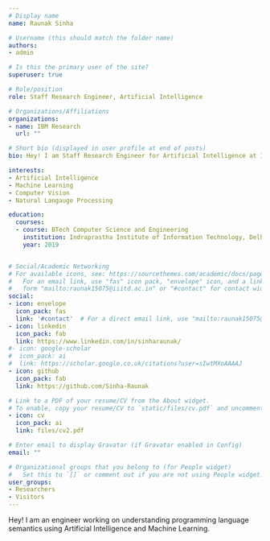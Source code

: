 ```yaml
---
# Display name
name: Raunak Sinha

# Username (this should match the folder name)
authors:
- admin

# Is this the primary user of the site?
superuser: true

# Role/position
role: Staff Research Engineer, Artificial Intelligence

# Organizations/Affiliations
organizations:
- name: IBM Research
  url: ""

# Short bio (displayed in user profile at end of posts)
bio: Hey! I am Staff Research Engineer for Artificial Intelligence at IBM Research.

interests:
- Artificial Intelligence
- Machine Learning 
- Computer Vision
- Natural Langauge Processing

education:
  courses:
  - course: BTech Computer Science and Engineering
    institution: Indraprastha Institute of Information Technology, Delhi
    year: 2019


# Social/Academic Networking
# For available icons, see: https://sourcethemes.com/academic/docs/page-builder/#icons
#   For an email link, use "fas" icon pack, "envelope" icon, and a link in the
#   form "mailto:raunak15075@iiitd.ac.in" or "#contact" for contact widget.
social:
- icon: envelope
  icon_pack: fas
  link: '#contact'  # For a direct email link, use "mailto:raunak15075@iiitd.ac.in".
- icon: linkedin
  icon_pack: fab
  link: https://www.linkedin.com/in/sinharaunak/
#- icon: google-scholar
#  icon_pack: ai
#  link: https://scholar.google.co.uk/citations?user=sIwtMXoAAAAJ
- icon: github
  icon_pack: fab
  link: https://github.com/Sinha-Raunak

# Link to a PDF of your resume/CV from the About widget.
# To enable, copy your resume/CV to `static/files/cv.pdf` and uncomment the lines below.
- icon: cv
  icon_pack: ai
  link: files/cv2.pdf

# Enter email to display Gravatar (if Gravatar enabled in Config)
email: ""

# Organizational groups that you belong to (for People widget)
#   Set this to `[]` or comment out if you are not using People widget.
user_groups:
- Researchers
- Visitors
---
```

 Hey! I am an engineer working on understanding programming language semantics using Artificial Intelligence and Machine Learning.
 
